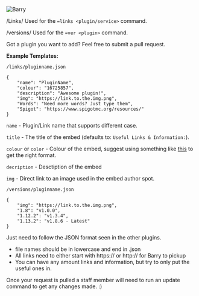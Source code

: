 ![Barry](https://helpch.at/resources/barry_header.png)

/Links/
Used for the `=links <plugin/service>` command.

/versions/
Used for the `=ver <plugin>` command.

Got a plugin you want to add? Feel free to submit a pull request.

**Example Templates:**

`/links/pluginname.json`
```
{
    "name": "PluginName",
	"colour": "16725857",
    "description": "Awesome plugin!",
    "img": "https://link.to.the.img.png",
    "Words": "Need more words? Just type them",
    "Spigot": "https://www.spigotmc.org/resources/"
}
```

`name` - Plugin/Link name that supports different case.

`title` - The title of the embed (defaults to: `Useful Links & Information:`).

`colour` or `color` - Colour of the embed, suggest using something like [this](https://leovoel.github.io/embed-visualizer/) to get the right format.

`decription` - Desctiption of the embed

`img` - Direct link to an image used in the embed author spot.

`/versions/pluginname.json`
```
{
    "img": "https://link.to.the.img.png",
    "1.8": "v1.0.0",
    "1.12.2": "v1.3.4",
    "1.13.2": "v1.8.6 - Latest"
}
```

Just need to follow the JSON format seen in the other plugins.
  - file names should be in lowercase and end in .json
  - All links need to either start with https:// or http:// for Barry to pickup
  - You can have any amount links and information, but try to only put the useful ones in.
  
Once your request is pulled a staff member will need to run an update command to get any changes made. :)
